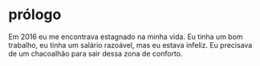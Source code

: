 # prólogo

Em 2016 eu me encontrava estagnado na minha vida. Eu tinha um bom trabalho, eu tinha um salário razoável, mas eu estava infeliz. Eu precisava de um chacoalhão para sair dessa zona de conforto. 
